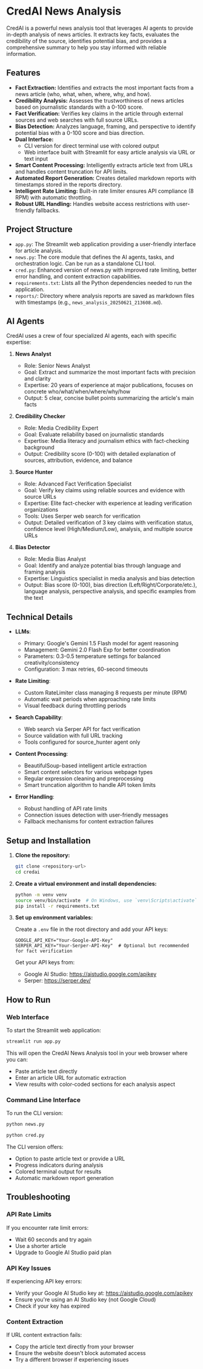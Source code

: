 # CredAI News Analysis

CredAI is a powerful news analysis tool that leverages AI agents to provide in-depth analysis of news articles. It extracts key facts, evaluates the credibility of the source, identifies potential bias, and provides a comprehensive summary to help you stay informed with reliable information.

## Features

- **Fact Extraction:** Identifies and extracts the most important facts from a news article (who, what, when, where, why, and how).
- **Credibility Analysis:** Assesses the trustworthiness of news articles based on journalistic standards with a 0-100 score.
- **Fact Verification:** Verifies key claims in the article through external sources and web searches with full source URLs.
- **Bias Detection:** Analyzes language, framing, and perspective to identify potential bias with a 0-100 score and bias direction.
- **Dual Interface:** 
  - CLI version for direct terminal use with colored output
  - Web interface built with Streamlit for easy article analysis via URL or text input
- **Smart Content Processing:** Intelligently extracts article text from URLs and handles content truncation for API limits.
- **Automated Report Generation:** Creates detailed markdown reports with timestamps stored in the reports directory.
- **Intelligent Rate Limiting:** Built-in rate limiter ensures API compliance (8 RPM) with automatic throttling.
- **Robust URL Handling:** Handles website access restrictions with user-friendly fallbacks.

## Project Structure

- `app.py`: The Streamlit web application providing a user-friendly interface for article analysis.
- `news.py`: The core module that defines the AI agents, tasks, and orchestration logic. Can be run as a standalone CLI tool.
- `cred.py`: Enhanced version of news.py with improved rate limiting, better error handling, and content extraction capabilities.
- `requirements.txt`: Lists all the Python dependencies needed to run the application.
- `reports/`: Directory where analysis reports are saved as markdown files with timestamps (e.g., `news_analysis_20250621_213608.md`).

## AI Agents

CredAI uses a crew of four specialized AI agents, each with specific expertise:

1. **News Analyst**
   - Role: Senior News Analyst
   - Goal: Extract and summarize the most important facts with precision and clarity
   - Expertise: 20 years of experience at major publications, focuses on concrete who/what/when/where/why/how
   - Output: 5 clear, concise bullet points summarizing the article's main facts

2. **Credibility Checker**
   - Role: Media Credibility Expert
   - Goal: Evaluate reliability based on journalistic standards
   - Expertise: Media literacy and journalism ethics with fact-checking background
   - Output: Credibility score (0-100) with detailed explanation of sources, attribution, evidence, and balance

3. **Source Hunter**
   - Role: Advanced Fact Verification Specialist
   - Goal: Verify key claims using reliable sources and evidence with source URLs
   - Expertise: Elite fact-checker with experience at leading verification organizations
   - Tools: Uses Serper web search for verification
   - Output: Detailed verification of 3 key claims with verification status, confidence level (High/Medium/Low), analysis, and multiple source URLs

4. **Bias Detector**
   - Role: Media Bias Analyst
   - Goal: Identify and analyze potential bias through language and framing analysis
   - Expertise: Linguistics specialist in media analysis and bias detection
   - Output: Bias score (0-100), bias direction (Left/Right/Corporate/etc.), language analysis, perspective analysis, and specific examples from the text

## Technical Details

- **LLMs**:
  - Primary: Google's Gemini 1.5 Flash model for agent reasoning
  - Management: Gemini 2.0 Flash Exp for better coordination
  - Parameters: 0.3-0.5 temperature settings for balanced creativity/consistency
  - Configuration: 3 max retries, 60-second timeouts

- **Rate Limiting**:
  - Custom RateLimiter class managing 8 requests per minute (RPM)
  - Automatic wait periods when approaching rate limits
  - Visual feedback during throttling periods

- **Search Capability**:
  - Web search via Serper API for fact verification
  - Source validation with full URL tracking
  - Tools configured for source_hunter agent only

- **Content Processing**:
  - BeautifulSoup-based intelligent article extraction
  - Smart content selectors for various webpage types
  - Regular expression cleaning and preprocessing
  - Smart truncation algorithm to handle API token limits

- **Error Handling**:
  - Robust handling of API rate limits
  - Connection issues detection with user-friendly messages
  - Fallback mechanisms for content extraction failures

## Setup and Installation

1. **Clone the repository:**

    ```bash
    git clone <repository-url>
    cd credai
    ```

2. **Create a virtual environment and install dependencies:**

    ```bash
    python -m venv venv
    source venv/bin/activate  # On Windows, use `venv\Scripts\activate`
    pip install -r requirements.txt
    ```

3. **Set up environment variables:**

    Create a `.env` file in the root directory and add your API keys:

    ```
    GOOGLE_API_KEY="Your-Google-API-Key"
    SERPER_API_KEY="Your-Serper-API-Key"  # Optional but recommended for fact verification
    ```

   Get your API keys from:
   - Google AI Studio: https://aistudio.google.com/apikey
   - Serper: https://serper.dev/

## How to Run

### Web Interface

To start the Streamlit web application:

```bash
streamlit run app.py
```

This will open the CredAI News Analysis tool in your web browser where you can:
- Paste article text directly
- Enter an article URL for automatic extraction
- View results with color-coded sections for each analysis aspect

### Command Line Interface

To run the CLI version:

```bash
python news.py
```
```bash
python cred.py
``` 

The CLI version offers:
- Option to paste article text or provide a URL
- Progress indicators during analysis
- Colored terminal output for results
- Automatic markdown report generation

## Troubleshooting

### API Rate Limits
If you encounter rate limit errors:
- Wait 60 seconds and try again
- Use a shorter article
- Upgrade to Google AI Studio paid plan

### API Key Issues
If experiencing API key errors:
- Verify your Google AI Studio key at: https://aistudio.google.com/apikey
- Ensure you're using an AI Studio key (not Google Cloud)
- Check if your key has expired

### Content Extraction
If URL content extraction fails:
- Copy the article text directly from your browser
- Ensure the website doesn't block automated access
- Try a different browser if experiencing issues
